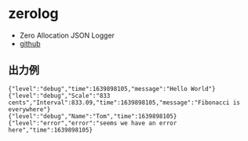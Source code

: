 # zerolog

- Zero Allocation JSON Logger
- [github](https://github.com/rs/zerolog#integration-with-nethttp)

## 出力例

```
{"level":"debug","time":1639898105,"message":"Hello World"}
{"level":"debug","Scale":"833 cents","Interval":833.09,"time":1639898105,"message":"Fibonacci is everywhere"}
{"level":"debug","Name":"Tom","time":1639898105}
{"level":"error","error":"seems we have an error here","time":1639898105}
```
